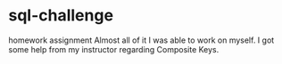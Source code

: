 # sql-challenge
homework assignment
Almost all of it I was able to work on myself. 
I got some help from my instructor regarding Composite Keys.
